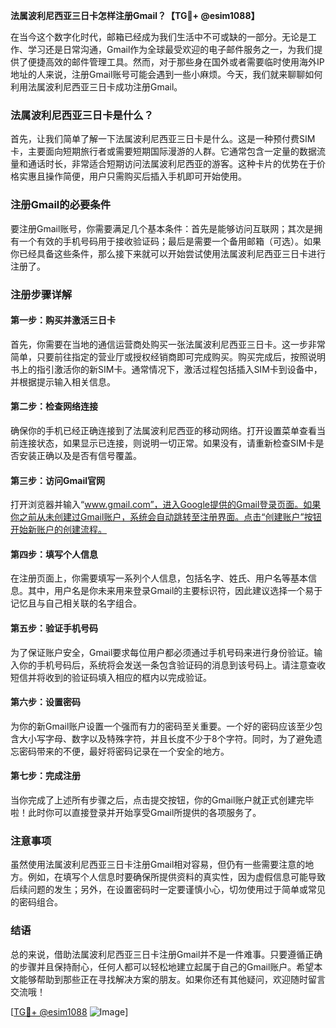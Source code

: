 **法属波利尼西亚三日卡怎样注册Gmail？【TG💪+ @esim1088】**

在当今这个数字化时代，邮箱已经成为我们生活中不可或缺的一部分。无论是工作、学习还是日常沟通，Gmail作为全球最受欢迎的电子邮件服务之一，为我们提供了便捷高效的邮件管理工具。然而，对于那些身在国外或者需要临时使用海外IP地址的人来说，注册Gmail账号可能会遇到一些小麻烦。今天，我们就来聊聊如何利用法属波利尼西亚三日卡成功注册Gmail。

### 法属波利尼西亚三日卡是什么？

首先，让我们简单了解一下法属波利尼西亚三日卡是什么。这是一种预付费SIM卡，主要面向短期旅行者或需要短期国际漫游的人群。它通常包含一定量的数据流量和通话时长，非常适合短期访问法属波利尼西亚的游客。这种卡片的优势在于价格实惠且操作简便，用户只需购买后插入手机即可开始使用。

### 注册Gmail的必要条件

要注册Gmail账号，你需要满足几个基本条件：首先是能够访问互联网；其次是拥有一个有效的手机号码用于接收验证码；最后是需要一个备用邮箱（可选）。如果你已经具备这些条件，那么接下来就可以开始尝试使用法属波利尼西亚三日卡进行注册了。

### 注册步骤详解

#### 第一步：购买并激活三日卡

首先，你需要在当地的通信运营商处购买一张法属波利尼西亚三日卡。这一步非常简单，只要前往指定的营业厅或授权经销商即可完成购买。购买完成后，按照说明书上的指引激活你的新SIM卡。通常情况下，激活过程包括插入SIM卡到设备中，并根据提示输入相关信息。

#### 第二步：检查网络连接

确保你的手机已经正确连接到了法属波利尼西亚的移动网络。打开设置菜单查看当前连接状态，如果显示已连接，则说明一切正常。如果没有，请重新检查SIM卡是否安装正确以及是否有信号覆盖。

#### 第三步：访问Gmail官网

打开浏览器并输入“www.gmail.com”，进入Google提供的Gmail登录页面。如果你之前从未创建过Gmail账户，系统会自动跳转至注册界面。点击“创建账户”按钮开始新账户的创建流程。

#### 第四步：填写个人信息

在注册页面上，你需要填写一系列个人信息，包括名字、姓氏、用户名等基本信息。其中，用户名是你未来用来登录Gmail的主要标识符，因此建议选择一个易于记忆且与自己相关联的名字组合。

#### 第五步：验证手机号码

为了保证账户安全，Gmail要求每位用户都必须通过手机号码来进行身份验证。输入你的手机号码后，系统将会发送一条包含验证码的消息到该号码上。请注意查收短信并将收到的验证码填入相应的框内以完成验证。

#### 第六步：设置密码

为你的新Gmail账户设置一个强而有力的密码至关重要。一个好的密码应该至少包含大小写字母、数字以及特殊字符，并且长度不少于8个字符。同时，为了避免遗忘密码带来的不便，最好将密码记录在一个安全的地方。

#### 第七步：完成注册

当你完成了上述所有步骤之后，点击提交按钮，你的Gmail账户就正式创建完毕啦！此时你可以直接登录并开始享受Gmail所提供的各项服务了。

### 注意事项

虽然使用法属波利尼西亚三日卡注册Gmail相对容易，但仍有一些需要注意的地方。例如，在填写个人信息时要确保所提供资料的真实性，因为虚假信息可能导致后续问题的发生；另外，在设置密码时一定要谨慎小心，切勿使用过于简单或常见的密码组合。

### 结语

总的来说，借助法属波利尼西亚三日卡注册Gmail并不是一件难事。只要遵循正确的步骤并且保持耐心，任何人都可以轻松地建立起属于自己的Gmail账户。希望本文能够帮助到那些正在寻找解决方案的朋友。如果你还有其他疑问，欢迎随时留言交流哦！

[[TG💪+ @esim1088](https://t.me/s/esim1088) ![Image](https://i.postimg.cc/4NQfJmqS/Snipaste-2025-05-13-00-14-12.png)]